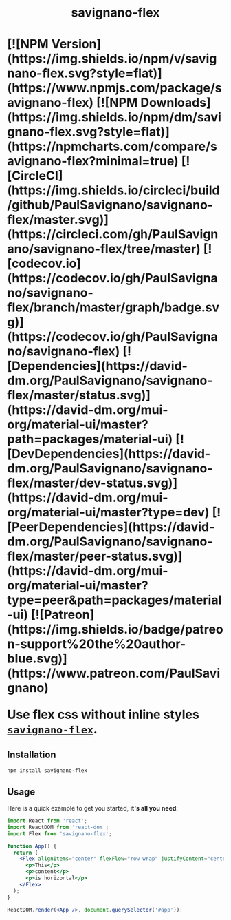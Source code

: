 <h1 align="center" color="#1976d2">savignano-flex<h1>

<div>
[![NPM Version](https://img.shields.io/npm/v/savignano-flex.svg?style=flat)](https://www.npmjs.com/package/savignano-flex)
[![NPM Downloads](https://img.shields.io/npm/dm/savignano-flex.svg?style=flat)](https://npmcharts.com/compare/savignano-flex?minimal=true)
[![CircleCI](https://img.shields.io/circleci/build/github/PaulSavignano/savignano-flex/master.svg)](https://circleci.com/gh/PaulSavignano/savignano-flex/tree/master)
[![codecov.io](https://codecov.io/gh/PaulSavignano/savignano-flex/branch/master/graph/badge.svg)](https://codecov.io/gh/PaulSavignano/savignano-flex)
[![Dependencies](https://david-dm.org/PaulSavignano/savignano-flex/master/status.svg)](https://david-dm.org/mui-org/material-ui/master?path=packages/material-ui)
[![DevDependencies](https://david-dm.org/PaulSavignano/savignano-flex/master/dev-status.svg)](https://david-dm.org/mui-org/material-ui/master?type=dev)
[![PeerDependencies](https://david-dm.org/PaulSavignano/savignano-flex/master/peer-status.svg)](https://david-dm.org/mui-org/material-ui/master?type=peer&path=packages/material-ui)
[![Patreon](https://img.shields.io/badge/patreon-support%20the%20author-blue.svg)](https://www.patreon.com/PaulSavignano)
</div>

Use flex css without inline styles [`savignano-flex`](https://www.npmjs.com/package/savignano-flex).

## Installation

```
npm install savignano-flex
```

## Usage

Here is a quick example to get you started, **it's all you need**:

```jsx
import React from 'react';
import ReactDOM from 'react-dom';
import Flex from 'savignano-flex';

function App() {
  return (
    <Flex alignItems="center" flexFlow="row wrap" justifyContent="center">
      <p>This</p>
      <p>content</p>
      <p>is horizontal</p>
    </Flex>
  );
}

ReactDOM.render(<App />, document.querySelector('#app'));
```
